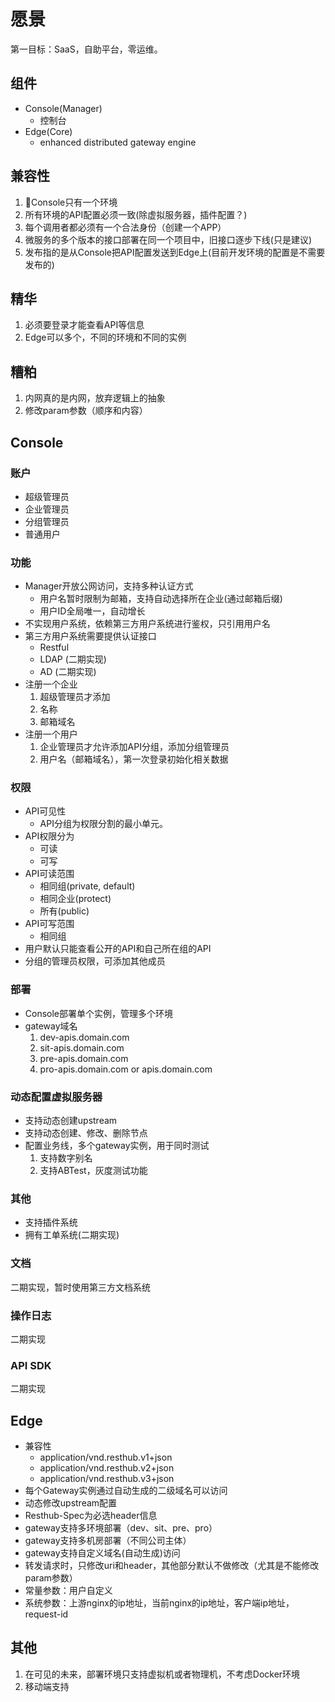 # 愿景

第一目标：SaaS，自助平台，零运维。

## 组件

* Console(Manager)
  * 控制台
* Edge(Core)
  * enhanced distributed gateway engine

## 兼容性

1. Console只有一个环境
1. 所有环境的API配置必须一致(除虚拟服务器，插件配置？)
1. 每个调用者都必须有一个合法身份（创建一个APP）
1. 微服务的多个版本的接口部署在同一个项目中，旧接口逐步下线(只是建议)
1. 发布指的是从Console把API配置发送到Edge上(目前开发环境的配置是不需要发布的)

## 精华

1. 必须要登录才能查看API等信息
1. Edge可以多个，不同的环境和不同的实例

## 糟粕

1. 内网真的是内网，放弃逻辑上的抽象
1. 修改param参数（顺序和内容）

## Console

### 账户

* 超级管理员
* 企业管理员
* 分组管理员
* 普通用户

### 功能

* Manager开放公网访问，支持多种认证方式
  * 用户名暂时限制为邮箱，支持自动选择所在企业(通过邮箱后缀)
  * 用户ID全局唯一，自动增长
* 不实现用户系统，依赖第三方用户系统进行鉴权，只引用用户名
* 第三方用户系统需要提供认证接口
  * Restful
  * LDAP (二期实现)
  * AD (二期实现)
* 注册一个企业
  1. 超级管理员才添加
  1. 名称
  1. 邮箱域名
* 注册一个用户
  1. 企业管理员才允许添加API分组，添加分组管理员
  1. 用户名（邮箱域名），第一次登录初始化相关数据

### 权限

* API可见性
  * API分组为权限分割的最小单元。
* API权限分为
  * 可读
  * 可写
* API可读范围
  * 相同组(private, default)
  * 相同企业(protect)
  * 所有(public)
* API可写范围
  * 相同组
* 用户默认只能查看公开的API和自己所在组的API
* 分组的管理员权限，可添加其他成员

### 部署

* Console部署单个实例，管理多个环境
* gateway域名
  1. dev-apis.domain.com
  1. sit-apis.domain.com
  1. pre-apis.domain.com
  1. pro-apis.domain.com or apis.domain.com

### 动态配置虚拟服务器

* 支持动态创建upstream
* 支持动态创建、修改、删除节点
* 配置业务线，多个gateway实例，用于同时测试
  1. 支持数字别名
  1. 支持ABTest，灰度测试功能

### 其他

* 支持插件系统
* 拥有工单系统(二期实现)

### 文档

二期实现，暂时使用第三方文档系统

### 操作日志

二期实现

### API SDK

二期实现

## Edge

* 兼容性
  * application/vnd.resthub.v1+json
  * application/vnd.resthub.v2+json
  * application/vnd.resthub.v3+json
* 每个Gateway实例通过自动生成的二级域名可以访问
* 动态修改upstream配置
* Resthub-Spec为必选header信息
* gateway支持多环境部署（dev、sit、pre、pro）
* gateway支持多机房部署（不同公司主体）
* gateway支持自定义域名(自动生成)访问
* 转发请求时，只修改uri和header，其他部分默认不做修改（尤其是不能修改param参数）
* 常量参数：用户自定义
* 系统参数：上游nginx的ip地址，当前nginx的ip地址，客户端ip地址，request-id

## 其他

1. 在可见的未来，部署环境只支持虚拟机或者物理机，不考虑Docker环境
1. 移动端支持